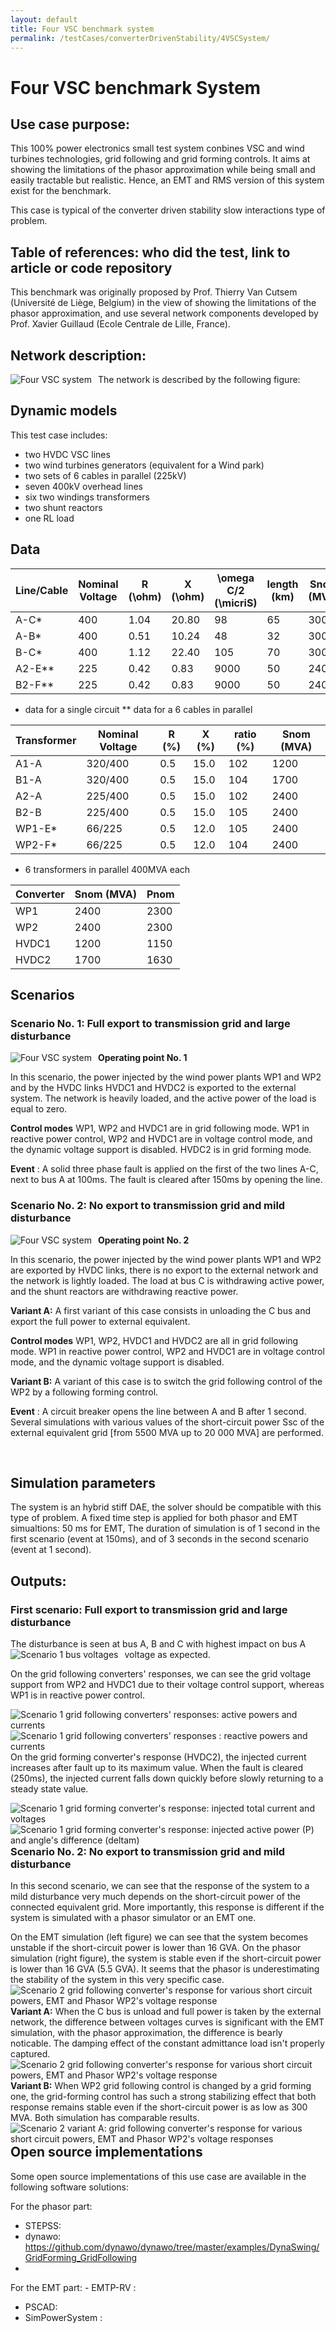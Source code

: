```yaml
---
layout: default
title: Four VSC benchmark system
permalink: /testCases/converterDrivenStability/4VSCSystem/
---
```


# Four VSC benchmark System

## Use case purpose: ​
This 100% power electronics small test system conbines VSC and wind turbines technologies, grid following and grid forming controls. 
It aims at showing the limitations of the phasor approximation while being small and easily tractable but realistic. Hence, an EMT and RMS version of this system exist for the benchmark.

This case is typical of the converter driven stability slow interactions type of problem. 

## Table of references: who did the test, link to article or code repository​
This benchmark was originally proposed by Prof. Thierry Van Cutsem (Université de Liège, Belgium) in the view of showing the limitations of the phasor approximation, and use several network components developed by Prof. Xavier Guillaud (Ecole Centrale de Lille, France).


## Network ​description:
The network is described by the following figure:
<img src="/pages/testCases/converterDrivenStability/4VSCSystem/4VSCsystem.png"
     alt="Four VSC system"
     style="float: left; margin-right: 10px;" />

## Dynamic models​
This test case includes: 
- two HVDC VSC lines
- two wind turbines generators (equivalent for a Wind park)
- two sets of 6 cables in parallel (225kV)
- seven 400kV overhead lines
- six two windings transformers
- two shunt reactors 
- one RL load 


## Data 

| Line/Cable  | Nominal Voltage |  R (\ohm) |  X (\ohm)  | \omega C/2 (\micriS) | length (km) | Snom (MVA) |
| ----------- | --------------- | --------- | ---------- | -------------------- | ----------- | -----------|
| A-C*        | 400             |    1.04   |   20.80    | 98                   | 65          | 3000       |
| A-B*        | 400             |    0.51   |   10.24    | 48                   | 32          | 3000       |
| B-C*        | 400             |    1.12   |   22.40    | 105                  | 70          | 3000       |
| A2-E**      | 225             |    0.42   |   0.83     | 9000                 | 50          | 2400       |
| B2-F**      | 225             |    0.42   |   0.83     | 9000                 | 50          | 2400       |

* data for a single circuit
** data for a 6 cables in parallel

| Transformer | Nominal Voltage |  R (%)    |  X (%)     | ratio (%)     | Snom (MVA) |
| ----------- | --------------- | --------- | ---------- | ------------- | -----------|
| A1-A        | 320/400         |    0.5   |   15.0      | 102           | 1200       |
| B1-A        | 320/400         |    0.5   |   15.0      | 104           | 1700       |
| A2-A        | 225/400         |    0.5   |   15.0      | 102           | 2400       |
| B2-B        | 225/400         |    0.5   |   15.0      | 105           | 2400       |
| WP1-E*      | 66/225          |    0.5   |   12.0      | 105           | 2400       |
| WP2-F*      | 66/225          |    0.5   |   12.0      | 104           | 2400       |

* 6 transformers in parallel 400MVA each 

| Converter   | Snom (MVA) |  Pnom  | 
| ----------- | ---------- | ------ | 
| WP1         | 2400       |   2300 | 
| WP2         | 2400       |   2300 |
| HVDC1       | 1200       |   1150 |    
| HVDC2       | 1700       |   1630 |  


## Scenarios

### Scenario No. 1: Full export to transmission grid and large disturbance

**Operating point No. 1**
<img src="/pages/testCases/converterDrivenStability/4VSCSystem/4VSCSystem_operating_point1.png"
     alt="Four VSC system"
     style="float: left; margin-right: 10px;" />
 
In this scenario, the power injected by the wind power plants WP1 and WP2 and by the HVDC links HVDC1 and HVDC2 is exported to the external system. The network is heavily loaded, and the active power of the load is equal to zero. 

**Control modes**
WP1, WP2 and HVDC1 are in grid following mode. WP1 in reactive power control, WP2 and HVDC1 are in voltage control mode, and the dynamic voltage support is disabled.
HVDC2 is in grid forming mode.

**Event** : A solid three phase fault is applied on the first of the two lines A-C, next to bus A at 100ms. The fault is cleared after 150ms by opening the line.  

### Scenario No. 2: No export to transmission grid and mild disturbance


**Operating point No. 2**
<img src="/pages/testCases/converterDrivenStability/4VSCSystem/4VSCSystem_operating_point2.png"
     alt="Four VSC system"
     style="float: left; margin-right: 10px;" />

In this scenario, the power injected by the wind power plants WP1 and WP2 are exported by HVDC links, there is no export to the external network and the network is lightly loaded.
The load at bus C is withdrawing active power, and the shunt reactors are withdrawing reactive power.

**Variant A:** A first variant of this case consists in unloading the C bus and export the full power to external equivalent.

**Control modes**
WP1, WP2, HVDC1 and HVDC2 are all in grid following mode. WP1 in reactive power control, WP2 and HVDC1 are in voltage control mode, and the dynamic voltage support is disabled.

**Variant B:** A variant of this case is to switch the grid following control of the WP2 by a following forming control.


**Event** : A circuit breaker opens the line between A and B after 1 second.
Several simulations with various values of the short-circuit power Ssc of the external equivalent grid [from 5500 MVA up to 20 000 MVA] are performed.


​
## Simulation parameters
The system is an hybrid stiff DAE, the solver should be compatible with this type of problem. 
A fixed time step is applied for both phasor and EMT simualtions: 50 ms for EMT, 
The duration of simulation is of 1 second in the first scenario (event at 150ms), and of 3 seconds in the second scenario (event at 1 second).

## Outputs: ​

### First scenario:  Full export to transmission grid and large disturbance
The disturbance is seen at bus A, B and C with highest impact on bus A voltage as expected.
<img src="/pages/testCases/converterDrivenStability/4VSCSystem/4VSCSystem_results_scenario1_bus_voltages.png"
     alt="Scenario 1 bus voltages"
     style="float: left; margin-right: 10px;" />

On the grid following converters' responses, we can see the grid voltage support from WP2 and HVDC1 due to their voltage control support, whereas WP1 is in reactive power control.

<img src="/pages/testCases/converterDrivenStability/4VSCSystem/4VSCSystem_results_scenario1_converter_response_Gf.png"
     alt="Scenario 1 grid following converters' responses: active powers and currents"
     style="float: left; margin-right: 10px;" />
<img src="/pages/testCases/converterDrivenStability/4VSCSystem/4VSCSystem_results_scenario1_converter_response_Gfollowing_Q_iq.png"
     alt="Scenario 1 grid following converters' responses : reactive powers and currents"
     style="float: left; margin-right: 10px;" />

On the grid forming converter's response (HVDC2), the injected current increases after fault up to its maximum value. When the fault is cleared (250ms), the injected current falls down quickly before slowly returning to a steady state value.

<img src="/pages/testCases/converterDrivenStability/4VSCSystem/4VSCSystem_results_scenario1_converter_response_GForming.png"
     alt="Scenario 1 grid forming converter's response: injected total current and voltages"
     style="float: left; margin-right: 10px;" />

<img src="/pages/testCases/converterDrivenStability/4VSCSystem/4VSCSystem_results_scenario1_converter_response_GForming2.png"
     alt="Scenario 1 grid forming converter's response: injected active power (P) and angle's difference (deltam)"
     style="float: left; margin-right: 10px;" />

### Scenario No. 2: No export to transmission grid and mild disturbance

In this second scenario, we can see that the response of the system to a mild disturbance very much depends on the short-circuit power of the connected equivalent grid. More importantly, this response is different if the system is simulated with a phasor simulator or an EMT one.

On the EMT simulation (left figure) we can see that the system becomes unstable if the short-circuit power is lower than 16 GVA. On the phasor simulation (right figure), the system is stable even if the short-circuit power is lower than 16 GVA (5.5 GVA). It seems that the phasor is underestimating the stability of the system in this very specific case.
<img src="/pages/testCases/converterDrivenStability/4VSCSystem/4VSCSystem_results_scenario2_converter_response_Gfollowing.png"
     alt="Scenario 2 grid following converter's response for various short circuit powers, EMT and Phasor WP2's voltage response"
     style="float: left; margin-right: 10px;" />


**Variant A:** When the C bus is unload and full power is taken by the external network, the difference between voltages curves is significant with the EMT simulation, with the phasor approximation, the difference is bearly noticable. 
The damping effect of the constant admittance load isn't properly captured. 
<img src="/pages/testCases/converterDrivenStability/4VSCSystem/4VSCSystem_results_scenario2A_converter_response_Gfollowing_voltage_WP2.png"
     alt="Scenario 2 grid following converter's response for various short circuit powers, EMT and Phasor WP2's voltage response"
     style="float: left; margin-right: 10px;" />


**Variant B:** When WP2 grid following control is changed by a grid forming one, the grid-forming control has such a strong stabilizing effect that both response remains stable even if the short-circuit power is as low as 300 MVA. Both simulation has comparable results.
<img src="/pages/testCases/converterDrivenStability/4VSCSystem/4VSCSystem_results_scenario2B_converter_response_Gforming_voltage_WP2.png"
     alt="Scenario 2 variant A:  grid following converter's response for various short circuit powers, EMT and Phasor WP2's voltage responses"
     style="float: left; margin-right: 10px;" />

## Open source implementations
Some open source implementations of this use case are available in the following software solutions:

For the phasor part:
- STEPSS: 
- dynawo: https://github.com/dynawo/dynawo/tree/master/examples/DynaSwing/GridForming_GridFollowing
- ​

For the EMT part:
​- EMTP-RV : 
- PSCAD: 
- SimPowerSystem : 